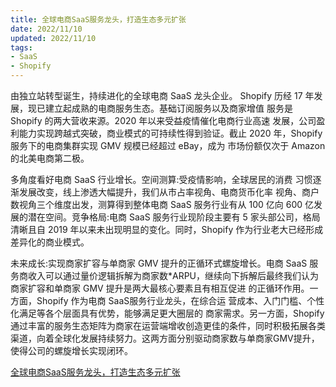 ```yaml
---
title: 全球电商SaaS服务龙头，打造生态多元扩张
date: 2022/11/10
updated: 2022/11/10
tags:
- SaaS
- Shopify
---
```


由独立站转型诞生，持续进化的全球电商 SaaS 龙头企业。 Shopify 历经 17 年发展，现已建立起成熟的电商服务生态。基础订阅服务以及商家增值 服务是 Shopify 的两大营收来源。2020 年以来受益疫情催化电商行业高速 发展，公司盈利能力实现跨越式突破，商业模式的可持续性得到验证。截止 2020 年，Shopify 服务下的电商集群实现 GMV 规模已经超过 eBay，成为 市场份额仅次于 Amazon 的北美电商第二极。

多角度看好电商 SaaS 行业增长。空间测算:受疫情影响，全球居民的消费 习惯逐渐发展改变，线上渗透大幅提升，我们从市占率视角、电商货币化率 视角、商户数视角三个维度出发，测算得到整体电商 SaaS 服务行业有从 100 亿向 600 亿发展的潜在空间。竞争格局:电商 SaaS 服务行业现阶段主要有 5 家头部公司，格局清晰且自 2019 年以来未出现明显的变化。同时，Shopify 作为行业老大已经形成差异化的商业模式。

未来成长:实现商家扩容与单商家 GMV 提升的正循环式螺旋增长。电商 SaaS 服务商收入可以通过量价逻辑拆解为商家数\*ARPU，继续向下拆解后最终我们认为商家扩容和单商家 GMV 提升是两大最核心要素且有相互促进 的正循环作用。一方面，Shopify 作为电商 SaaS服务行业龙头，在综合运 营成本、入门门槛、个性化满足等各个层面具有优势，能够满足更大圈层的 商家需求。另一方面，Shopify通过丰富的服务生态矩阵为商家在运营端增收创造更佳的条件，同时积极拓展各类渠道，向着全球化发展持续努力。这两方面分别驱动商家数与单商家GMV提升，使得公司的螺旋增长实现闭环。

[全球电商SaaS服务龙头，打造生态多元扩张](https://www.aliyundrive.com/s/ALGhkjBnvPU)